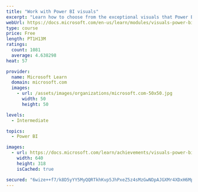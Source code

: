 ```yaml
---
title: "Work with Power BI visuals"
excerpt: "Learn how to choose from the exceptional visuals that Power BI makes available to you. Formatting visuals will direct the user’s attention to exactly where you want it, while helping to make the visual easier to read and interpret. You will also learn about how to use key performance indicators (KPIs)."
webUrl: https://docs.microsoft.com/en-us/learn/modules/visuals-power-bi/
type: course
price: Free
length: PT1H13M
ratings:
  count: 1081
  average: 4.638298
heat: 57

provider:
  name: Microsoft Learn
  domain: microsoft.com
  images:
    - url: /assets/images/organizations/microsoft.com-50x50.jpg
      width: 50
      height: 50

levels:
  - Intermediate

topics:
  - Power BI

images:
  - url: https://docs.microsoft.com/learn/achievements/visuals-power-bi-social.png
    width: 640
    height: 318
    isCached: true

secured: "6wize++f7/k8D5yYY5MyQQRTkhKvp5JhPxeZ5z4sMzGwNDpAJGXMr4XDxH6MpsFplvmxq6vv1tVhKHLMDSpt5pNKYqRcTcLR4jeCLLgzck6ERFBqW1RDVT4mWA0PgtpFSl3aMsRs+UEuJJfBRmXt8tWAOaK8VgEB/94v9u7Aj3mem8PARbgidnnze4knJgT2R+f+KWP3Bc+CE0XXf5p1VQpiUyJc4ykc0kW661eOW5ru8VxN2AiYqyYn9yzENGDPWGVuJoBMO5w/2wFzwAu/309/SRUMU8PevsHwJMp7KP3i8959zvVNXqZznHBWk4HcvJm2k02WmOv9ktlgviP7UXd1gtn03Dr9ibWiqjhR9UKXbvq0L4hKHc9Ntab2OcuSRVft3WyL0zH+7hzRy8kW+tuQBYlcezFY5gA7cYWeB9A=;0jtHO5/49eGzpfmAyOQCdg=="
---
```


